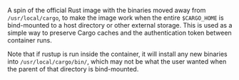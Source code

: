 A spin of the official Rust image with the binaries moved away from
`/usr/local/cargo`, to make the image work when the entire `$CARGO_HOME`
is bind-mounted to a host directory or other external storage.
This is used as a simple way to preserve Cargo caches and the authentication
token between container runs.

Note that if rustup is run inside the container, it will install any new
binaries into `/usr/local/cargo/bin/`, which may not be what the user wanted
when the parent of that directory is bind-mounted.
